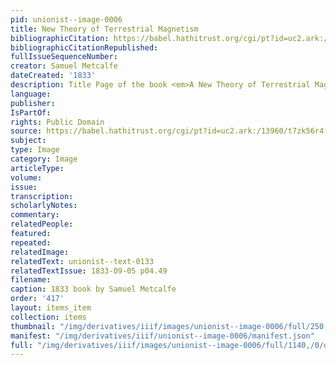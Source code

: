 ```yaml
---
pid: unionist--image-0006
title: New Theory of Terrestrial Magnetism
bibliographicCitation: https://babel.hathitrust.org/cgi/pt?id=uc2.ark:/13960/t7zk56r4f&view=1up&seq=5
bibliographicCitationRepublished: 
fullIssueSequenceNumber: 
creator: Samuel Metcalfe
dateCreated: '1833'
description: Title Page of the book <em>A New Theory of Terrestrial Magnetism</em>
language: 
publisher: 
IsPartOf: 
rights: Public Domain
source: https://babel.hathitrust.org/cgi/pt?id=uc2.ark:/13960/t7zk56r4f&view=1up&seq=5
subject: 
type: Image
category: Image
articleType: 
volume: 
issue: 
transcription: 
scholarlyNotes: 
commentary: 
relatedPeople: 
featured: 
repeated: 
relatedImage: 
relatedText: unionist--text-0133
relatedTextIssue: 1833-09-05 p04.49
filename: 
caption: 1833 book by Samuel Metcalfe
order: '417'
layout: items_item
collection: items
thumbnail: "/img/derivatives/iiif/images/unionist--image-0006/full/250,/0/default.jpg"
manifest: "/img/derivatives/iiif/unionist--image-0006/manifest.json"
full: "/img/derivatives/iiif/images/unionist--image-0006/full/1140,/0/default.jpg"
---
```

